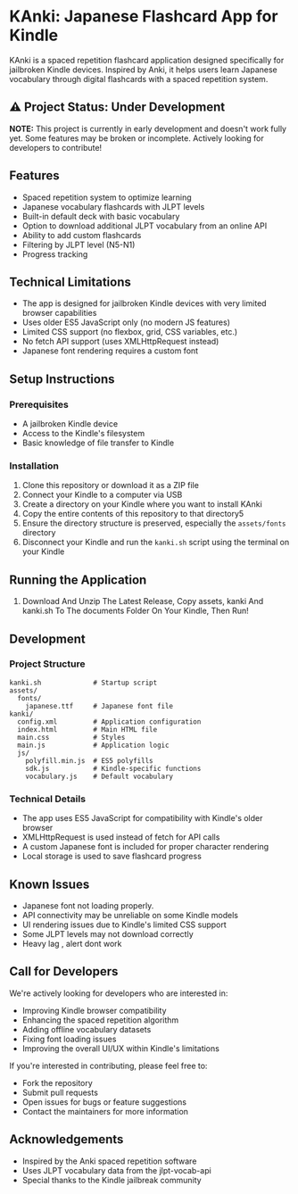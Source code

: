 # KAnki: Japanese Flashcard App for Kindle

KAnki is a spaced repetition flashcard application designed specifically for jailbroken Kindle devices. Inspired by Anki, it helps users learn Japanese vocabulary through digital flashcards with a spaced repetition system.

## ⚠️ Project Status: Under Development

**NOTE:** This project is currently in early development and doesn't work fully yet. Some features may be broken or incomplete. Actively looking for developers to contribute!

## Features

- Spaced repetition system to optimize learning
- Japanese vocabulary flashcards with JLPT levels
- Built-in default deck with basic vocabulary
- Option to download additional JLPT vocabulary from an online API
- Ability to add custom flashcards
- Filtering by JLPT level (N5-N1)
- Progress tracking

## Technical Limitations

- The app is designed for jailbroken Kindle devices with very limited browser capabilities
- Uses older ES5 JavaScript only (no modern JS features)
- Limited CSS support (no flexbox, grid, CSS variables, etc.)
- No fetch API support (uses XMLHttpRequest instead)
- Japanese font rendering requires a custom font

## Setup Instructions

### Prerequisites

- A jailbroken Kindle device
- Access to the Kindle's filesystem
- Basic knowledge of file transfer to Kindle

### Installation

1. Clone this repository or download it as a ZIP file
2. Connect your Kindle to a computer via USB
3. Create a directory on your Kindle where you want to install KAnki
4. Copy the entire contents of this repository to that directory5
5. Ensure the directory structure is preserved, especially the `assets/fonts` directory
6. Disconnect your Kindle and run the `kanki.sh` script using the terminal on your Kindle

## Running the Application

1. Download And Unzip The Latest Release, Copy assets, kanki And kanki.sh To The documents Folder On Your Kindle, Then Run!

## Development

### Project Structure

```
kanki.sh             # Startup script
assets/
  fonts/
    japanese.ttf     # Japanese font file
kanki/
  config.xml         # Application configuration
  index.html         # Main HTML file
  main.css           # Styles
  main.js            # Application logic
  js/
    polyfill.min.js  # ES5 polyfills
    sdk.js           # Kindle-specific functions
    vocabulary.js    # Default vocabulary
```

### Technical Details

- The app uses ES5 JavaScript for compatibility with Kindle's older browser
- XMLHttpRequest is used instead of fetch for API calls
- A custom Japanese font is included for proper character rendering
- Local storage is used to save flashcard progress

## Known Issues

- Japanese font not loading properly.
- API connectivity may be unreliable on some Kindle models
- UI rendering issues due to Kindle's limited CSS support
- Some JLPT levels may not download correctly
- Heavy lag , alert dont work

## Call for Developers

We're actively looking for developers who are interested in:

- Improving Kindle browser compatibility
- Enhancing the spaced repetition algorithm
- Adding offline vocabulary datasets
- Fixing font loading issues
- Improving the overall UI/UX within Kindle's limitations

If you're interested in contributing, please feel free to:
- Fork the repository
- Submit pull requests
- Open issues for bugs or feature suggestions
- Contact the maintainers for more information

## Acknowledgements

- Inspired by the Anki spaced repetition software
- Uses JLPT vocabulary data from the jlpt-vocab-api
- Special thanks to the Kindle jailbreak community